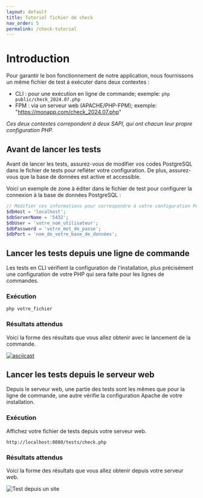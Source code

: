 ```yaml
---
layout: default
title: Tutoriel fichier de check
nav_order: 5
permalink: /check-tutorial
---
```


# Introduction

Pour garantir le bon fonctionnement de notre application, nous fournissons un même fichier de test à exécuter dans deux contextes : 

- CLI : pour une exécution en ligne de commande; exemple: `php public/check_2024.07.php`
- FPM : via un serveur web (APACHE/PHP-FPM); exemple: "https://monapp.com/check_2024.07.php"

<em>Ces deux contextes correpondent à deux SAPI, qui ont chacun leur propre configuration PHP.</em>


## Avant de lancer les tests

Avant de lancer les tests, assurez-vous de modifier vos codes PostgreSQL dans le fichier de tests pour refléter votre configuration. De plus, assurez-vous que la base de données est active et accessible.

Voici un exemple de zone à éditer dans le fichier de test pour configurer la connexion à la base de données PostgreSQL :

```php
// Modifier ces informations pour correspondre à votre configuration PostgreSQL
$dbHost = 'localhost';
$dbServerName = '5432';
$dbUser = 'votre_nom_utilisateur';
$dbPassword = 'votre_mot_de_passe';
$dbPort = 'nom_de_votre_base_de_données';
```

## Lancer les tests depuis une ligne de commande

Les tests en CLI vérifient la configuration de l'installation, plus précisément une configuration de votre PHP qui sera faite pour les lignes de commandes.

### Exécution

```shell
php votre_fichier
```

### Résultats attendus

Voici la forme des résultats que vous allez obtenir avec le lancement de la commande.

[![asciicast](https://asciinema.org/a/90q17bv4Ov2bn8DXp6WpLySIS.svg)](https://asciinema.org/a/90q17bv4Ov2bn8DXp6WpLySIS)

## Lancer les tests depuis le serveur web

Depuis le serveur web, une partie des tests sont les mêmes que pour la ligne de commande, une autre vérifie la configuration Apache de votre installation.

### Exécution

Affichez votre fichier de tests depuis votre serveur web.

```
http://localhost:8080/tests/check.php
```
### Résultats attendus

Voici la forme des résultats que vous allez obtenir depuis votre serveur web.

![Test depuis un site](static/images/web_check.png)
